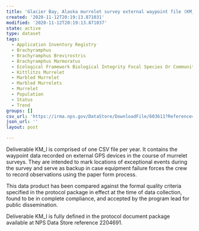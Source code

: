 ```yaml
---
title: 'Glacier Bay, Alaska murrelet survey external waypoint file (KM_I)'
created: '2020-11-12T20:19:13.871031'
modified: '2020-11-12T20:19:13.871037'
state: active
type: dataset
tags:
  - Application Inventory Registry
  - Brachyramphus
  - Brachyramphus Brevirostris
  - Brachyramphus Marmoratus
  - Ecological Framework Biological Integrity Focal Species Or Communities Birds
  - Kittlitzs Murrelet
  - Marbled Murrelet
  - Marbled Murrelets
  - Murrelet
  - Population
  - Status
  - Trend
groups: []
csv_url: 'https://irma.nps.gov/DataStore/DownloadFile/603611?Reference=2254260'
json_url: ''
layout: post

---
```

Deliverable KM_I is comprised of one CSV file per year. It contains the waypoint data recorded on external GPS devices in the course of murrelet surveys. They are intended to mark locations of exceptional events during the survey and serve as backup in case equipment failure forces the crew to record observations using the paper form process.

This data product has been compared against the formal quality criteria specified in the protocol package in effect at the time of data collection, found to be in complete compliance, and accepted by the program lead for public dissemination.

Deliverable KM_I is fully defined in the protocol document package available at NPS Data Store reference 2204691.
